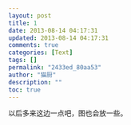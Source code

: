 ```yaml
---
layout: post
title: 1
date: 2013-08-14 04:17:31
updated: 2013-08-14 04:17:31
comments: true
categories: [Text]
tags: []
permalink: "2433ed_80aa53"
author: "猫厨"
description: ""
toc: true
---
```


<p>以后多来这边一点吧，图也会放一些。</p>
